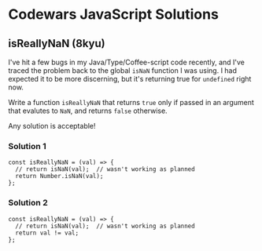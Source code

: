 # Codewars JavaScript Solutions

## isReallyNaN (8kyu)

I've hit a few bugs in my Java/Type/Coffee-script code recently, and I've traced the problem back to the global `isNaN` function I was using. I had expected it to be more discerning, but it's returning true for `undefined` right now.

Write a function `isReallyNaN` that returns `true` only if passed in an argument that evalutes to `NaN`, and returns `false` otherwise.

Any solution is acceptable!

### Solution 1

```
const isReallyNaN = (val) => {
  // return isNaN(val);  // wasn't working as planned
  return Number.isNaN(val);
};
```

### Solution 2

```
const isReallyNaN = (val) => {
  // return isNaN(val);  // wasn't working as planned
  return val != val;
};
```
